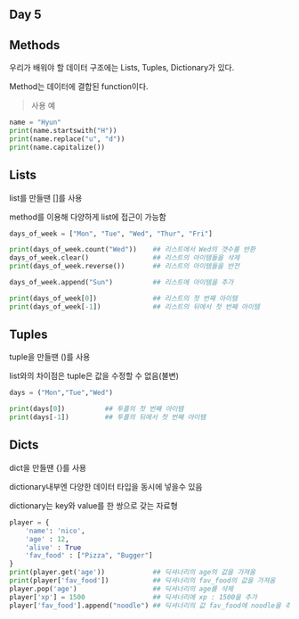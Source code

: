 ## Day 5



## Methods

우리가 배워야 할 데이터 구조에는 Lists, Tuples, Dictionary가 있다.

Method는 데이터에 결합된 function이다.

> 사용 예

```python
name = "Hyun"
print(name.startswith("H"))
print(name.replace("u", "d"))
print(name.capitalize())
```



## Lists

list를 만들땐 []를 사용

method를 이용해 다양하게 list에 접근이 가능함

```python
days_of_week = ["Mon", "Tue", "Wed", "Thur", "Fri"]

print(days_of_week.count("Wed"))	## 리스트에서 Wed의 갯수를 반환
days_of_week.clear()				## 리스트의 아이템들을 삭제
print(days_of_week.reverse())		## 리스트의 아이템들을 반전

days_of_week.append("Sun")			## 리스트에 아이템을 추가

print(days_of_week[0])				## 리스트의 첫 번째 아이템
print(days_of_week[-1])				## 리스트의 뒤에서 첫 번째 아이템
```



## Tuples

tuple을 만들땐 ()를 사용

list와의 차이점은 tuple은 값을 수정할 수 없음(불변)

```python
days = ("Mon","Tue","Wed")

print(days[0])			## 투플의 첫 번째 아이템
print(days[-1])			## 투플의 뒤에서 첫 번째 아이템
```



## Dicts

dict을 만들땐 {}를 사용

dictionary내부엔 다양한 데이터 타입을 동시에 넣을수 있음

dictionary는 key와 value를 한 쌍으로 갖는 자료형

```python
player = {
    'name': 'nico',
    'age' : 12,
    'alive' : True
    'fav_food' : ["Pizza", "Bugger"]
}
print(player.get('age'))			## 딕셔너리의 age의 값을 가져옴
print(player['fav_food'])			## 딕셔너리의 fav_food의 값을 가져옴
player.pop('age')					## 딕셔너리의 age를 삭제
player['xp'] = 1500					## 딕셔너리에 xp : 1500을 추가
player['fav_food'].append("noodle") ## 딕셔너리의 값 fav_food에 noodle을 추가
```

